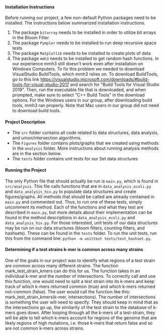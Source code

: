 #### Installation Instructions
Before running our project, a few non-default Python packages need to be installed. The instructions below summarized installation instructions.
1. The package ```bitarray``` needs to be installed in order to utilize bit arrays in the Bloom Filter
2. The package ```Pympler``` needs to be installed to run deep recursive space tests
3. The package ```Matplotlib``` needs to be installed to create plots of data
4. The package ```mmh3``` needs to be installed to get random hash functions. In our experience mmh3 still doesn't work even after installation on Windows Computers. To fix this problem we needed to download VisualStudio BuildTools, which mmh3 relies on. To download BuildTools, go to this link https://visualstudio.microsoft.com/downloads/#build-tools-for-visual-studio-2017 and search for "Build Tools for Visual Studio 2019". Then, run the executable file that is downloaded, and when prompted, make sure to select "C++ Build Tools" in the download options. For the Windows users in our group, after downloading build tools, mmh3 ran properly. Note that Mac users in our group did not need to download build tools.

#### Project Description
- The ```src``` folder contains all code related to data structures, data analysis, and union/intersection algorithms.
- The ```Figures``` folder contains plots/graphs that we created using methods in the ```analysis``` folder. More instructions about running analysis methods are in the section below.
- The ```tests``` folder contains unit tests for our Set data structures

#### Running the Project
The only Python file that should actually be run is ```main.py```, which is found in ```src/analysis```. This file calls functions that are in ```data_analysis_ecoli.py``` and ```data_analysis_hiv.py``` to populate data structures and create figures/graphs. All methods that should be called are already contained in ```main.py``` and commented out. Thus, to run one of these tests, simply uncomment its method. Each of the functions and what they test are described in ```main.py```, but more details about their implementation can be found in the method descriptions in ```data_analysis_ecoli.py``` and ```data_analysis_hiv.py```.
For those interested, unit tests of our data structures may be run on our data structures (bloom filters, counting filters, and hashsets). These can be found in the ```tests``` folder. To run the unit tests, run this from the command line: ```python -m unittest tests/test_hashset.py```.

#### Determining if a test strains k-mer is common across many strains
One of the goals in our project was to identify what regions of a test strain are common across many different strains. The function mark_test_strain_kmers can do this for us. The function takes in an individual k-mer and the number of intersections. To correctly call and use this function, one would need to split a test strain into its k-mers and keep track of which k-mers returned common (true) and which k-mers returned not-common (false). The user would call the function like this: mark_test_strain_kmers(k-mer, intersections). The number of intersections is something the user will need to specify. They should keep in mind that as the intersections go up, the similarity of the test strain to the database of k-mers goes down. After looping through all the k-mers of a test-strain, they will be able to tell which k-mers account for regions of the genome that are likely regions of high mutations, i.e. those k-mers that return false and so are not common k-mers across strains.
